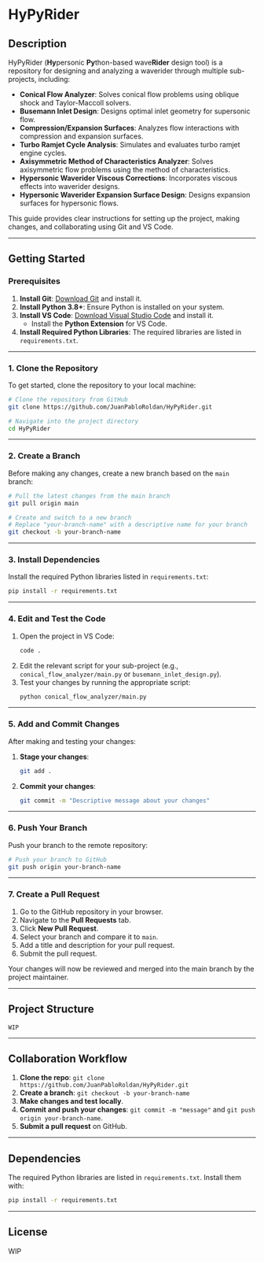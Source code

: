 # HyPyRider

## Description
HyPyRider (**Hy**personic **Py**thon-based wave**Rider** design tool) is a repository for designing and analyzing a waverider through multiple sub-projects, including:
- **Conical Flow Analyzer**: Solves conical flow problems using oblique shock and Taylor-Maccoll solvers.
- **Busemann Inlet Design**: Designs optimal inlet geometry for supersonic flow.
- **Compression/Expansion Surfaces**: Analyzes flow interactions with compression and expansion surfaces.
- **Turbo Ramjet Cycle Analysis**: Simulates and evaluates turbo ramjet engine cycles.
- **Axisymmetric Method of Characteristics Analyzer**: Solves axisymmetric flow problems using the method of characteristics.
- **Hypersonic Waverider Viscous Corrections**: Incorporates viscous effects into waverider designs.
- **Hypersonic Waverider Expansion Surface Design**: Designs expansion surfaces for hypersonic flows.

This guide provides clear instructions for setting up the project, making changes, and collaborating using Git and VS Code.

---

## Getting Started

### Prerequisites
1. **Install Git**: [Download Git](https://git-scm.com/downloads) and install it.
2. **Install Python 3.8+**: Ensure Python is installed on your system.
3. **Install VS Code**: [Download Visual Studio Code](https://code.visualstudio.com/) and install it.
   - Install the **Python Extension** for VS Code.
4. **Install Required Python Libraries**: The required libraries are listed in `requirements.txt`.

---

### 1. Clone the Repository
To get started, clone the repository to your local machine:

```bash
# Clone the repository from GitHub
git clone https://github.com/JuanPabloRoldan/HyPyRider.git

# Navigate into the project directory
cd HyPyRider
```

---

### 2. Create a Branch
Before making any changes, create a new branch based on the `main` branch:

```bash
# Pull the latest changes from the main branch
git pull origin main

# Create and switch to a new branch
# Replace "your-branch-name" with a descriptive name for your branch
git checkout -b your-branch-name
```

---

### 3. Install Dependencies
Install the required Python libraries listed in `requirements.txt`:

```bash
pip install -r requirements.txt
```

---

### 4. Edit and Test the Code
1. Open the project in VS Code:
   ```bash
   code .
   ```
2. Edit the relevant script for your sub-project (e.g., `conical_flow_analyzer/main.py` or `busemann_inlet_design.py`).
3. Test your changes by running the appropriate script:
   ```bash
   python conical_flow_analyzer/main.py
   ```

---

### 5. Add and Commit Changes
After making and testing your changes:

1. **Stage your changes**:
   ```bash
   git add .
   ```

2. **Commit your changes**:
   ```bash
   git commit -m "Descriptive message about your changes"
   ```

---

### 6. Push Your Branch
Push your branch to the remote repository:

```bash
# Push your branch to GitHub
git push origin your-branch-name
```

---

### 7. Create a Pull Request
1. Go to the GitHub repository in your browser.
2. Navigate to the **Pull Requests** tab.
3. Click **New Pull Request**.
4. Select your branch and compare it to `main`.
5. Add a title and description for your pull request.
6. Submit the pull request.

Your changes will now be reviewed and merged into the main branch by the project maintainer.

---

## Project Structure
```
WIP
```

---

## Collaboration Workflow
1. **Clone the repo**: `git clone https://github.com/JuanPabloRoldan/HyPyRider.git`
2. **Create a branch**: `git checkout -b your-branch-name`
3. **Make changes and test locally**.
4. **Commit and push your changes**: `git commit -m "message"` and `git push origin your-branch-name`.
5. **Submit a pull request** on GitHub.

---

## Dependencies
The required Python libraries are listed in `requirements.txt`. Install them with:
```bash
pip install -r requirements.txt
```

---

## License
WIP
